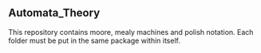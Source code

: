 ## Automata_Theory

This repository contains moore, mealy machines and polish notation.
Each folder must be put in the same package within itself.
